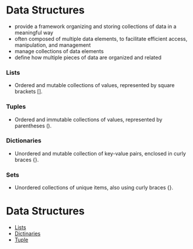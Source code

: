 # Data Structures
- provide a framework organizing and storing collections of data in a meaningful way
- often composed of multiple data elements, to facilitate efficient access, manipulation, and management
- manage collections of data elements
- define how multiple pieces of data are organized and related



### Lists
- Ordered and mutable collections of values, represented by square brackets [].
### Tuples
- Ordered and immutable collections of values, represented by parentheses ().
### Dictionaries
- Unordered and mutable collection of key-value pairs, enclosed in curly braces {}.
### Sets
- Unordered collections of unique items, also using curly braces {}. 


# Data Structures
- [Lists](./List/List.md)
- [Dictinaries](./Dictionaries/Dictionaries.md)
- [Tuple](./Tuple/Tuple.md)